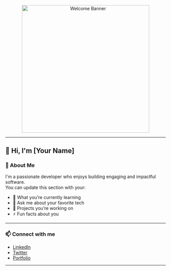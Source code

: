 <p align="center">
  <img src="https://media2.giphy.com/media/v1.Y2lkPTc5MGI3NjExZzUwM2Vrd2oxeXozYW9ja21lZzM5MTE4Y3hiNDYyOTI3ZnZvZTkxeCZlcD12MV9pbnRlcm5hbF9naWZfYnlfaWQmY3Q9Zw/26uf4OuKs0bQHZCCI/giphy.gif" alt="Welcome Banner" width="400" />
</p>

---

## 👋 Hi, I'm [Your Name]

### 🚀 About Me

I'm a passionate developer who enjoys building engaging and impactful software.  
You can update this section with your:

- 🌱 What you’re currently learning
- 💬 Ask me about your favorite tech
- 🔭 Projects you’re working on
- ⚡ Fun facts about you

---

### 📫 Connect with me

- [LinkedIn](#)
- [Twitter](#)
- [Portfolio](#)

---


